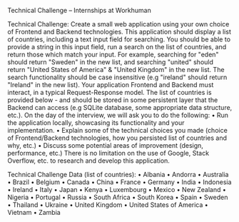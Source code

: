 Technical Challenge – Internships at Workhuman

Technical Challenge:
Create a small web application using your own choice of Frontend and
Backend technologies.
This application should display a list of countries, including a text input
field for searching. You should be able to provide a string in this input
field, run a search on the list of countries, and return those which match
your input. For example, searching for "eden" should return "Sweden" in
the new list, and searching "united" should return "United States of
America" & "United Kingdom" in the new list. The search functionality
should be case insensitive (e.g "ireland" should return "Ireland" in the
new list).
Your application Frontend and Backend must interact, in a typical
Request-Response model.
The list of countries is provided below - and should be stored in some
persistent layer that the Backend can access (e.g SQLite database,
some appropriate data structure, etc.).
On the day of the interview, we will ask you to do the following:
• Run the application locally, showcasing its functionality and your
implementation.
• Explain some of the technical choices you made (choice of
Frontend/Backend technologies, how you persisted list of
countries and why, etc.)
• Discuss some potential areas of improvement (design,
performance, etc.)
There is no limitation on the use of Google, Stack Overflow, etc. to
research and develop this application.

Technical Challenge Data (list of countries):
• Albania
• Andorra
• Australia
• Brazil
• Belgium
• Canada
• China
• France
• Germany
• India
• Indonesia
• Ireland
• Italy
• Japan
• Kenya
• Luxembourg
• Mexico
• New Zealand
• Nigeria
• Portugal
• Russia
• South Africa
• South Korea
• Spain
• Sweden
• Thailand
• Ukraine
• United Kingdom
• United States of America
• Vietnam
• Zambia

